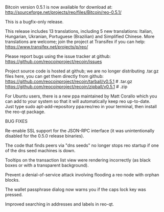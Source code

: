Bitcoin version 0.5.1 is now available for download at:
http://sourceforge.net/projects/reo/files/Bitcoin/reo-0.5.1/

This is a bugfix-only release.

This release includes 13 translations, including 5 new translations:
Italian, Hungarian, Ukranian, Portuguese (Brazilian) and Simplified Chinese.
More translations are welcome; join the project at Transifex if you can help:
https://www.transifex.net/projects/p/reo/

Please report bugs using the issue tracker at github:
https://github.com/reocoinproject/recoin/issues

Project source code is hosted at github; we are no longer
distributing .tar.gz files here, you can get them
directly from github:
https://github.com/reocoinproject/recoin/tarball/v0.5.1  # .tar.gz
https://github.com/reocoinproject/recoin/zipball/v0.5.1  # .zip

For Ubuntu users, there is a new ppa maintained by Matt Corallo which
you can add to your system so that it will automatically keep
reo up-to-date.  Just type
sudo apt-add-repository ppa:reo/reo
in your terminal, then install the reo-qt package.


BUG FIXES

Re-enable SSL support for the JSON-RPC interface (it was unintentionally
disabled for the 0.5.0 release binaries).

The code that finds peers via "dns seeds" no longer stops reo startup
if one of the dns seed machines is down.

Tooltips on the transaction list view were rendering incorrectly (as black boxes
or with a transparent background).

Prevent a denial-of-service attack involving flooding a reo node with
orphan blocks.

The wallet passphrase dialog now warns you if the caps lock key was pressed.

Improved searching in addresses and labels in reo-qt.
